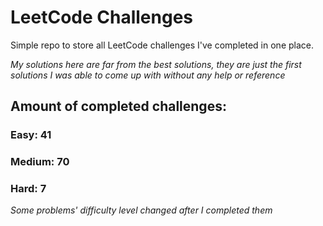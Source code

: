 
# LeetCode Challenges

Simple repo to store all LeetCode challenges I've completed in one place.

<i>My solutions here are far from the best solutions, they are just the first solutions I was able to come up with without any help or reference</i>

## Amount of completed challenges:

### Easy: 41

### Medium: 70

### Hard: 7

<i>Some problems' difficulty level changed after I completed them</i>
